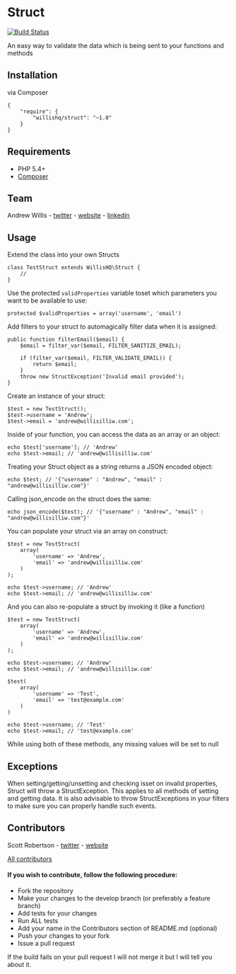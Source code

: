 # Struct

[![Build Status](https://travis-ci.org/willishq/Struct.png?branch=master)](https://travis-ci.org/willishq/Struct)

An easy way to validate the data which is being sent to your functions and methods

## Installation

via Composer

    {
        "require": {
            "willishq/struct": "~1.0"
        }
    }

## Requirements

* PHP 5.4+
* [Composer](http://getcomposer.org/)

## Team

Andrew Willis - [twitter](http://twitter.com/willishq) - [website](http://willisilliw.com) - [linkedin](http://www.linkedin.com/in/willisilliw)

## Usage

Extend the class into your own Structs

    class TestStruct extends WillisHQ\Struct {
        //
    }

Use the protected `validProperties` variable toset which parameters you want to be available to use:

    protected $validProperties = array('username', 'email')

Add filters to your struct to automagically filter data when it is assigned:

    public function filterEmail($email) {
        $email = filter_var($email, FILTER_SANITIZE_EMAIL);

        if (filter_var($email, FILTER_VALIDATE_EMAIL)) {
            return $email;
        }
        throw new StructException('Invalid email provided');
    }

Create an instance of your struct:

    $test = new TestStruct();
    $test->username = 'Andrew';
    $test->email = 'andrew@willisilliw.com';

Inside of your function, you can access the data as an array or an object:

    echo $test['username']; // 'Andrew'
    echo $test->email; // 'andrew@willisilliw.com'

Treating your Struct object as a string returns a JSON encoded object:

    echo $test; // '{"username" : "Andrew", "email" : "andrew@willisilliw.com"}'

Calling json_encode on the struct does the same:

    echo json_encode($test); // '{"username" : "Andrew", "email" : "andrew@willisilliw.com"}'

You can populate your struct via an array on construct:

    $test = new TestStruct(
        array(
            'username' => 'Andrew',
            'email' => 'andrew@willisilliw.com'
        )
    );

    echo $test->username; // 'Andrew'
    echo $test->email; // 'andrew@willisilliw.com'

And you can also re-populate a struct by invoking it (like a function)

    $test = new TestStruct(
        array(
            'username' => 'Andrew',
            'email' => 'andrew@willisilliw.com'
        )
    );

    echo $test->username; // 'Andrew'
    echo $test->email; // 'andrew@willisilliw.com'

    $test(
        array(
            'username' => 'Test',
            'email' => 'test@example.com'
        )
    )

    echo $test->username; // 'Test'
    echo $test->email; // 'test@example.com'

While using both of these methods, any missing values will be set to null

## Exceptions

When setting/getting/unsetting and checking isset on invalid properties, Struct will throw a StructException. This
applies to all methods of setting and getting data. It is also advisable to throw StructExceptions in your filters to make sure you can properly handle such events.

## Contributors

Scott Robertson - [twitter](http://twitter.com/scottymeuk) - [website](http://scottrobertson.me/)

[All contributors](https://github.com/willishq/Struct/graphs/contributors)

#### If you wish to contribute, follow the following procedure:

* Fork the repository
* Make your changes to the develop branch (or preferably a feature branch)
* Add tests for your changes
* Run ALL tests
* Add your name in the Contributors section of README.md (optional)
* Push your changes to your fork
* Issue a pull request

If the build fails on your pull request I will not merge it but I will tell you about it.
